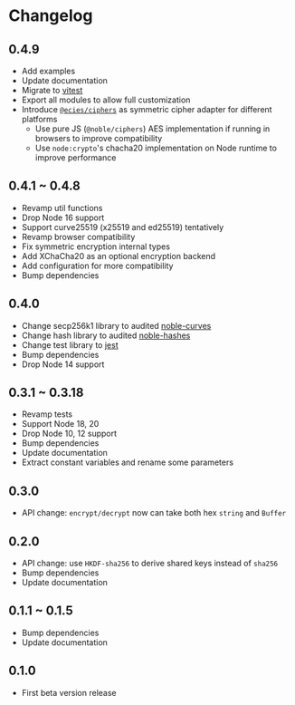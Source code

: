 
# Changelog

## 0.4.9

- Add examples
- Update documentation
- Migrate to [vitest](https://vitest.dev/)
- Export all modules to allow full customization
- Introduce [`@ecies/ciphers`](https://github.com/ecies/js-ciphers) as symmetric cipher adapter for different platforms
  - Use pure JS (`@noble/ciphers`) AES implementation if running in browsers to improve compatibility
  - Use `node:crypto`'s chacha20 implementation on Node runtime to improve performance

## 0.4.1 ~ 0.4.8

- Revamp util functions
- Drop Node 16 support
- Support curve25519 (x25519 and ed25519) tentatively
- Revamp browser compatibility
- Fix symmetric encryption internal types
- Add XChaCha20 as an optional encryption backend
- Add configuration for more compatibility
- Bump dependencies

## 0.4.0

- Change secp256k1 library to audited [noble-curves](https://github.com/paulmillr/noble-curves)
- Change hash library to audited [noble-hashes](https://github.com/paulmillr/noble-hashes)
- Change test library to [jest](https://jestjs.io/)
- Bump dependencies
- Drop Node 14 support

## 0.3.1 ~ 0.3.18

- Revamp tests
- Support Node 18, 20
- Drop Node 10, 12 support
- Bump dependencies
- Update documentation
- Extract constant variables and rename some parameters

## 0.3.0

- API change: `encrypt/decrypt` now can take both hex `string` and `Buffer`

## 0.2.0

- API change: use `HKDF-sha256` to derive shared keys instead of `sha256`
- Bump dependencies
- Update documentation

## 0.1.1 ~ 0.1.5

- Bump dependencies
- Update documentation

## 0.1.0

- First beta version release
